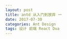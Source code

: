 ```yaml
---
layout: post
title: antd 从入门到放弃 一
date: 2017-07-30
categories: Ant Design
tags: 设计 前端 React Dva
---
```


